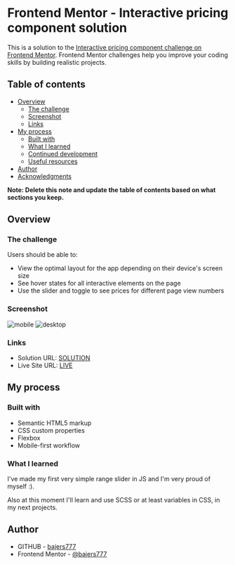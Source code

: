 # Frontend Mentor - Interactive pricing component solution

This is a solution to the [Interactive pricing component challenge on Frontend Mentor](https://www.frontendmentor.io/challenges/interactive-pricing-component-t0m8PIyY8). Frontend Mentor challenges help you improve your coding skills by building realistic projects. 

## Table of contents

- [Overview](#overview)
  - [The challenge](#the-challenge)
  - [Screenshot](#screenshot)
  - [Links](#links)
- [My process](#my-process)
  - [Built with](#built-with)
  - [What I learned](#what-i-learned)
  - [Continued development](#continued-development)
  - [Useful resources](#useful-resources)
- [Author](#author)
- [Acknowledgments](#acknowledgments)

**Note: Delete this note and update the table of contents based on what sections you keep.**

## Overview

### The challenge

Users should be able to:

- View the optimal layout for the app depending on their device's screen size
- See hover states for all interactive elements on the page
- Use the slider and toggle to see prices for different page view numbers

### Screenshot

![mobile](https://user-images.githubusercontent.com/85802159/133888859-ebcb7441-4a22-4d00-b22b-ca228df2b623.png)
![desktop](https://user-images.githubusercontent.com/85802159/133888846-72db8437-38b1-4aa8-9918-b73ac8ef218e.png)



### Links

- Solution URL: [SOLUTION](https://github.com/bajers777/interactive-pricing-component-main)
- Live Site URL: [LIVE](https://bajers777.github.io/interactive-pricing-component-main/)

## My process

### Built with

- Semantic HTML5 markup
- CSS custom properties
- Flexbox
- Mobile-first workflow

### What I learned

I've made my first very simple range slider in JS and I'm very proud of myself :).

Also at this moment I'll learn and use SCSS or at least variables in CSS, in my next projects.

## Author

- GITHUB - [bajers777](https://github.com/bajers777/)
- Frontend Mentor - [@bajers777](https://www.frontendmentor.io/profile/bajers777)

